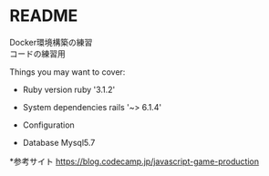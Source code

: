 # README
Docker環境構築の練習<br>
コードの練習用<br>

Things you may want to cover:

* Ruby version
  ruby '3.1.2'

* System dependencies
  rails '~> 6.1.4'

* Configuration

* Database 
  Mysql5.7

*参考サイト
https://blog.codecamp.jp/javascript-game-production

